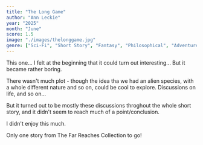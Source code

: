 ```yaml
---
title: "The Long Game"
author: "Ann Leckie"
year: "2025"
month: "June"
score: 1.5
image: "./images/thelonggame.jpg"
genre: ["Sci-Fi", "Short Story", "Fantasy", "Philosophical", "Adventure", "Space", "Alien"]
---
```


This one... I felt at the beginning that it could turn out interesting... But it became rather boring.

There wasn't much plot - though the idea tha we had an alien species, with a whole different nature and so on, could be cool to explore. Discussions on life, and so on...

But it turned out to be mostly these discussions throghout the whole short story, and it didn't seem to reach much of a point/conclusion.

I didn't enjoy this much.

Only one story from The Far Reaches Collection to go!
